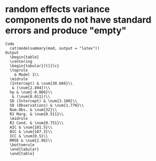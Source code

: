 # random effects variance components do not have standard errors and produce "empty"

    Code
      cat(modelsummary(mod, output = "latex"))
    Output
      \begin{table}
      \centering
      \begin{tabular}[t]{lc}
      \toprule
        & Model 1\\
      \midrule
      (Intercept) & \num{30.666}\\
       & (\num{2.494})\\
      hp & \num{-0.066}\\
       & (\num{0.011})\\
      SD (Intercept) & \num{3.100}\\
      SD (Observations) & \num{1.776}\\
      Num.Obs. & \num{32}\\
      R2 Marg. & \num{0.511}\\
      \midrule
      R2 Cond. & \num{0.751}\\
      AIC & \num{181.5}\\
      BIC & \num{187.3}\\
      ICC & \num{0.5}\\
      RMSE & \num{2.96}\\
      \bottomrule
      \end{tabular}
      \end{table}

